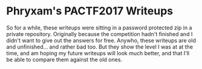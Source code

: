 # Phryxam's PACTF2017 Writeups

So for a while, these writeups were sitting in a password protected zip in a
private repository. Originally because the competition hadn't finished and I
didn't want to give out the answers for free. Anywho, these writeups are
old and unfinished... and rather bad too. But they show the level I was at
at the time, and am hoping my future writeups will look much better, and
that I'll be able to compare them against the old ones.

